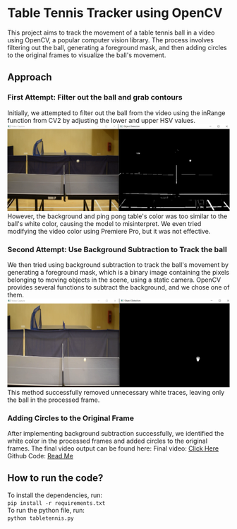 # Table Tennis Tracker using OpenCV   
This project aims to track the movement of a table tennis ball in a video using OpenCV, a popular computer vision library. The process involves filtering out the ball, generating a foreground mask, and then adding circles to the original frames to visualize the ball's movement.   
   
## Approach
### First Attempt: Filter out the ball and grab contours
Initially, we attempted to filter out the ball from the video using the inRange function from CV2 by adjusting the lower and upper HSV values.    
![1](/Images/tabletennis1.png)
However, the background and ping pong table's color was too similar to the ball's white color, causing the model to misinterpret. We even tried modifying the video color using Premiere Pro, but it was not effective.     


### Second Attempt: Use Background Subtraction to Track the ball
We then tried using background subtraction to track the ball's movement by generating a foreground mask, which is a binary image containing the pixels belonging to moving objects in the scene, using a static camera. OpenCV provides several functions to subtract the background, and we chose one of them.   
![2](/Images/tabletennis2.png)
This method successfully removed unnecessary white traces, leaving only the ball in the processed frame.

### Adding Circles to the Original Frame
After implementing background subtraction successfully, we identified the white color in the processed frames and added circles to the original frames. The final video output can be found here:
Final video: [Click Here](https://youtu.be/vu5ulU8vvO4)  
Github Code: [Read Me](https://github.com/woonyee28/tt_tracker)

## How to run the code?   
To install the dependencies, run:   
``` pip install -r requirements.txt ```   
To run the python file, run:   
``` python tabletennis.py ```   